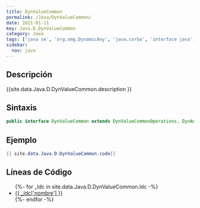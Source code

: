 ```yaml
---
title: DynValueCommon
permalink: /Java/DynValueCommon/
date: 2021-01-11
key: Java.D.DynValueCommon
category: Java
tags: ['java se', 'org.omg.DynamicAny', 'java.corba', 'interface java', 'Java 1.0']
sidebar: 
  nav: java
---
```


## Descripción
{{site.data.Java.D.DynValueCommon.description }}

## Sintaxis
~~~java
public interface DynValueCommon extends DynValueCommonOperations, DynAny, IDLEntity
~~~

## Ejemplo
~~~java
{{ site.data.Java.D.DynValueCommon.code}}
~~~

## Líneas de Código
<ul>
{%- for _ldc in site.data.Java.D.DynValueCommon.ldc -%}
   <li>
       <a href="{{_ldc['url'] }}">{{ _ldc['nombre'] }}</a>
   </li>
{%- endfor -%}
</ul>

